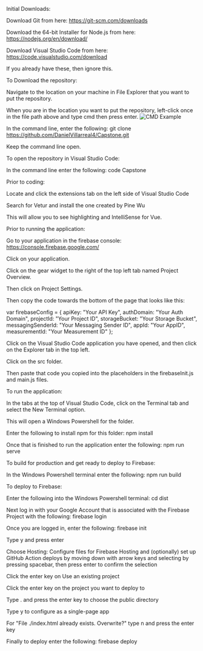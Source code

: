 Initial Downloads:

Download Git from here: https://git-scm.com/downloads 

Download the 64-bit Installer for Node.js from here: https://nodejs.org/en/download/

Download Visual Studio Code from here: https://code.visualstudio.com/download

If you already have these, then ignore this.


To Download the repository:

Navigate to the location on your machine in File Explorer that you want to put the repository.

When you are in the location you want to put the repository, left-click once in the file path above and type cmd then press enter.
![CMD Example](https://user-images.githubusercontent.com/51216231/205540239-8c101486-3644-4310-be3f-1d8b08feb74e.png)

In the command line, enter the following: git clone https://github.com/DanielVillarreal4/Capstone.git

Keep the command line open.

To open the repository in Visual Studio Code:

In the command line enter the following: code Capstone


Prior to coding:

Locate and click the extensions tab on the left side of Visual Studio Code

Search for Vetur and install the one created by Pine Wu

This will allow you to see highlighting and IntelliSense for Vue.


Prior to running the application:

Go to your application in the firebase console: https://console.firebase.google.com/

Click on your application.

Click on the gear widget to the right of the top left tab named Project Overview.

Then click on Project Settings.

Then copy the code towards the bottom of the page that looks like this: 

var firebaseConfig = {
    apiKey: "Your API Key",
    authDomain: "Your Auth Domain",
    projectId: "Your Project ID",
    storageBucket: "Your Storage Bucket",
    messagingSenderId: "Your Messaging Sender ID",
    appId: "Your AppID",
    measurementId: "Your Measurement ID"
  };
  
  Click on the Visual Studio Code application you have opened, and then click on the Explorer tab in the top left.
  
  Click on the src folder.
  
  Then paste that code you copied into the placeholders in the firebaseInit.js and main.js files.
  
  
To run the application:

In the tabs at the top of Visual Studio Code, click on the Terminal tab and select the New Terminal option.

This will open a Windows Powershell for the folder. 

Enter the following to install npm for this folder: npm install

Once that is finished to run the application enter the following: npm run serve



To build for production and get ready to deploy to Firebase:

In the Windows Powershell terminal enter the following: npm run build


To deploy to Firebase:

Enter the following into the Windows Powershell terminal: cd dist

Next log in with your Google Account that is associated with the Firebase Project with the following: firebase login

Once you are logged in, enter the following: firebase init
  
  Type y and press enter
  
  Choose Hosting: Configure files for Firebase Hosting and (optionally) set up GitHub Action deploys by moving down with arrow keys and selecting by pressing spacebar, then press enter to confirm the selection
  
  Click the enter key on Use an existing project
  
  Click the enter key on the project you want to deploy to
  
  Type . and press the enter key to choose the public directory
  
  Type y to configure as a single-page app

  For "File ./index.html already exists. Overwrite?" type n and press the enter key
  
  Finally to deploy enter the following: firebase deploy
